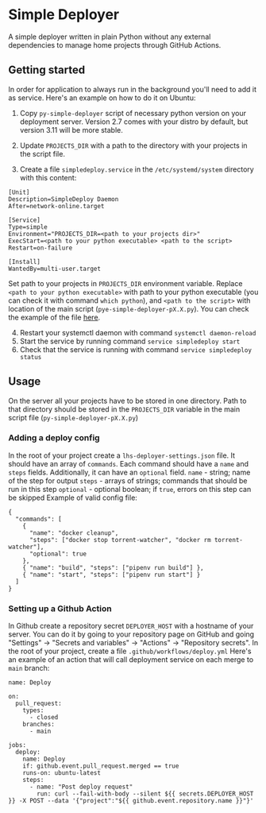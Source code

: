 # Simple Deployer

A simple deployer written in plain Python without any external dependencies to manage home projects through GitHub Actions.

## Getting started

In order for application to always run in the background you'll need to add it as service. Here's an example on how to do it on Ubuntu:

1. Copy `py-simple-deployer` script of necessary python version on your deployment server. Version 2.7 comes with your distro by default, but version 3.11 will be more stable.

2. Update `PROJECTS_DIR` with a path to the directory with your projects in the script file.

3. Create a file `simpledeploy.service` in the `/etc/systemd/system` directory with this content:

```
[Unit]
Description=SimpleDeploy Daemon
After=network-online.target

[Service]
Type=simple
Environment="PROJECTS_DIR=<path to your projects dir>"
ExecStart=<path to your python executable> <path to the script>
Restart=on-failure

[Install]
WantedBy=multi-user.target
```

Set path to your projects in `PROJECTS_DIR` environment variable.
Replace `<path to your python executable>` with path to your python executable (you can check it with command `which python`), and `<path to the script>` with location of the main script (`pye-simple-deployer-pX.X.py`).
You can check the example of the file [here](https://github.com/alex-berk/py-simple-deployer/blob/main/simpledeploy.service).

4. Restart your systemctl daemon with command `systemctl daemon-reload`
5. Start the service by running command `service simpledeploy start`
6. Check that the service is running with command `service simpledeploy status`

## Usage

On the server all your projects have to be stored in one directory. Path to that directory should be stored in the `PROJECTS_DIR` variable in the main script file (`py-simple-deployer-pX.X.py`)

### Adding a deploy config

In the root of your project create a `lhs-deployer-settings.json` file.
It should have an array of `commands`. Each command should have a `name` and `steps` fields. Additionally, it can have an `optional` field.
`name` - string; name of the step for output
`steps` - arrays of strings; commands that should be run in this step
`optional` - optional boolean; if `true`, errors on this step can be skipped
Example of valid config file:

```
{
  "commands": [
    {
      "name": "docker cleanup",
      "steps": ["docker stop torrent-watcher", "docker rm torrent-watcher"],
      "optional": true
    },
    { "name": "build", "steps": ["pipenv run build"] },
    { "name": "start", "steps": ["pipenv run start"] }
  ]
}
```

### Setting up a Github Action

In Github create a repository secret `DEPLOYER_HOST` with a hostname of your server. You can do it by going to your repository page on GitHub and going "Settings" -> "Secrets and variables" -> "Actions" -> "Repository secrets".
In the root of your project, create a file `.github/workflows/deploy.yml`
Here's an example of an action that will call deployment service on each merge to `main` branch:

```
name: Deploy

on:
  pull_request:
    types:
      - closed
    branches:
      - main

jobs:
  deploy:
    name: Deploy
    if: github.event.pull_request.merged == true
    runs-on: ubuntu-latest
    steps:
      - name: "Post deploy request"
        run: curl --fail-with-body --silent ${{ secrets.DEPLOYER_HOST }} -X POST --data '{"project":"${{ github.event.repository.name }}"}'

```
